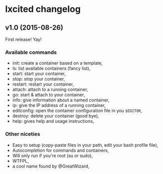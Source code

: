 # lxcited changelog

## v1.0 (2015-08-26)

First release! Yay!

### Available commands

* init: create a container based on a template,
* ls: list available containers (fancy list),
* start: start your container,
* stop: stop your container,
* restart: restart your container,
* attach: attach to a running container,
* go: start & attach to your container,
* info: give information about a named container,
* ip: give the IP address of a running container,
* editconfig: open the container configuration file in you ``$EDITOR``,
* destroy: delete your container (good bye),
* help: gives help and usage instructions,

### Other niceties

* Easy to setup (copy-paste files in your path, edit your bash profile file),
* Autocompletion for commands and containers,
* Will only run if you're root (su or sudo),
* WTFPL,
* a cool name found by @GreatWizard,
